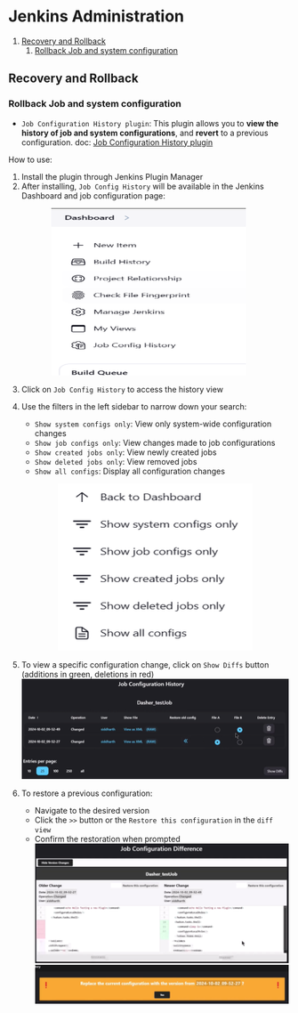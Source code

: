 # Jenkins Administration

1. [Recovery and Rollback](#recovery-and-rollback)
    1. [Rollback Job and system configuration](#rollback-job-and-system-configuration)


## Recovery and Rollback

### Rollback Job and system configuration
- `Job Configuration History plugin`: This plugin allows you to **view the history of job and system configurations**, and **revert** to a previous configuration.
doc: [Job Configuration History plugin](https://plugins.jenkins.io/jobConfigHistory/) 

How to use:
1. Install the plugin through Jenkins Plugin Manager
2. After installing, `Job Config History` will be available in the Jenkins Dashboard and job configuration page:

<p align="center">
    <img src="images/image-10.png" width="350" height="300" alt="Job Configuration History Plugin"/>
</p>

3. Click on `Job Config History` to access the history view
4. Use the filters in the left sidebar to narrow down your search:
   - `Show system configs only`: View only system-wide configuration changes
   - `Show job configs only`: View changes made to job configurations
   - `Show created jobs only`: View newly created jobs
   - `Show deleted jobs only`: View removed jobs
   - `Show all configs`: Display all configuration changes
   <p align="center">
    <img src="images/image-12.png" width="350" height="300" alt="Job Configuration History Plugin"/>
   </p>

5. To view a specific configuration change, click on `Show Diffs` button (additions in green, deletions in red)
![alt text](images/image-15.png)

6. To restore a previous configuration:
   - Navigate to the desired version
   - Click the `>>` button or the `Restore this configuration` in the `diff view`	
   - Confirm the restoration when prompted
   ![alt text](images/image-13.png)
   ![alt text](images/image-14.png)
